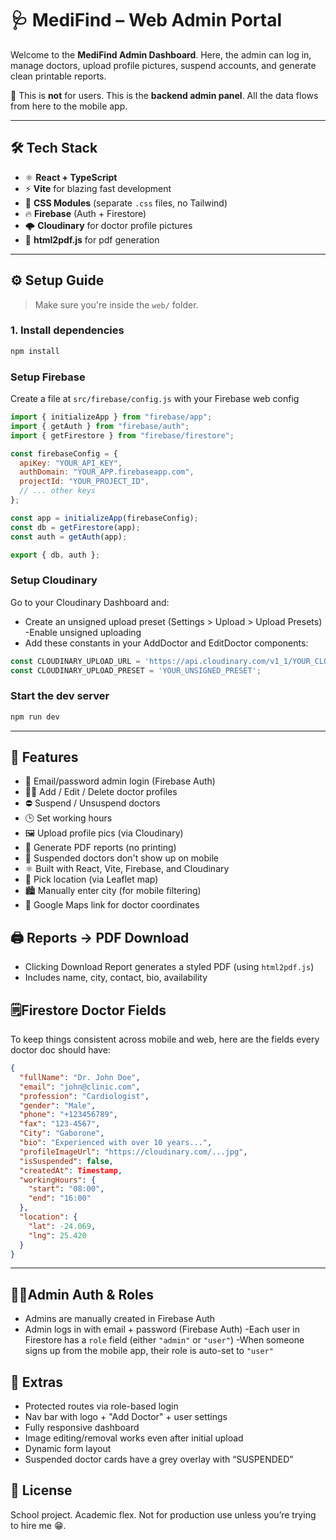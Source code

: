 # 🩺 MediFind – Web Admin Portal

Welcome to the **MediFind Admin Dashboard**. Here, the admin can log in, manage doctors, upload profile pictures, suspend accounts, and generate clean printable reports.

📌 This is **not** for users. This is the **backend admin panel**. All the data flows from here to the mobile app.

---

## 🛠️ Tech Stack

- ⚛️ **React + TypeScript**
- ⚡ **Vite** for blazing fast development
- 📁 **CSS Modules** (separate `.css` files, no Tailwind)
- 🔥 **Firebase** (Auth + Firestore)
- 🌩️ **Cloudinary** for doctor profile pictures
- 📃 **html2pdf.js** for pdf generation

---

## ⚙️ Setup Guide

> Make sure you're inside the `web/` folder.

### 1. Install dependencies

```bash
npm install
```
### Setup Firebase
Create a file at `src/firebase/config.js` with your Firebase web config

``` js
import { initializeApp } from "firebase/app";
import { getAuth } from "firebase/auth";
import { getFirestore } from "firebase/firestore";

const firebaseConfig = {
  apiKey: "YOUR_API_KEY",
  authDomain: "YOUR_APP.firebaseapp.com",
  projectId: "YOUR_PROJECT_ID",
  // ... other keys
};

const app = initializeApp(firebaseConfig);
const db = getFirestore(app);
const auth = getAuth(app);

export { db, auth };
```
### Setup Cloudinary
Go to your Cloudinary Dashboard and:
- Create an unsigned upload preset (Settings > Upload > Upload Presets)
-Enable unsigned uploading
- Add these constants in your AddDoctor and EditDoctor components:

``` ts
const CLOUDINARY_UPLOAD_URL = 'https://api.cloudinary.com/v1_1/YOUR_CLOUD_NAME/image/upload';
const CLOUDINARY_UPLOAD_PRESET = 'YOUR_UNSIGNED_PRESET';
```
### Start the dev server
```bash
npm run dev
```

---
## 🧠 Features

- 🔐 Email/password admin login (Firebase Auth)
- 🧑‍⚕️ Add / Edit / Delete doctor profiles
- ⛔ Suspend / Unsuspend doctors
- 🕒 Set working hours
- 🖼️ Upload profile pics (via Cloudinary)
- 📄 Generate PDF reports (no printing)
- 🚫 Suspended doctors don't show up on mobile
- ⚛️ Built with React, Vite, Firebase, and Cloudinary
- 📍 Pick location (via Leaflet map)
- 🏙️ Manually enter city (for mobile filtering)
- 🧾 Google Maps link for doctor coordinates

## 🖨️ Reports → PDF Download
- Clicking Download Report generates a styled PDF (using `html2pdf.js`)
- Includes name, city, contact, bio, availability

## 🗒️Firestore Doctor Fields
To keep things consistent across mobile and web, here are the fields every doctor doc should have:
``` json
{
  "fullName": "Dr. John Doe",
  "email": "john@clinic.com",
  "profession": "Cardiologist",
  "gender": "Male",
  "phone": "+123456789",
  "fax": "123-4567",
  "City": "Gaborone",
  "bio": "Experienced with over 10 years...",
  "profileImageUrl": "https://cloudinary.com/...jpg",
  "isSuspended": false,
  "createdAt": Timestamp,
  "workingHours": {
    "start": "08:00",
    "end": "16:00"
  },
  "location": {
    "lat": -24.069,
    "lng": 25.420
  }
}
```
---
## 🧑‍💻Admin Auth & Roles
- Admins are manually created in Firebase Auth
- Admin logs in with email + password (Firebase Auth)
-Each user in Firestore has a `role` field (either `"admin"` or `"user"`)
-When someone signs up from the mobile app, their role is auto-set to `"user"`

## 🧪 Extras
- Protected routes via role-based login
- Nav bar with logo + "Add Doctor" + user settings
- Fully responsive dashboard
- Image editing/removal works even after initial upload
- Dynamic form layout
- Suspended doctor cards have a grey overlay with “SUSPENDED”

## 🤝 License
School project. Academic flex. Not for production use unless you’re trying to hire me 😁.

